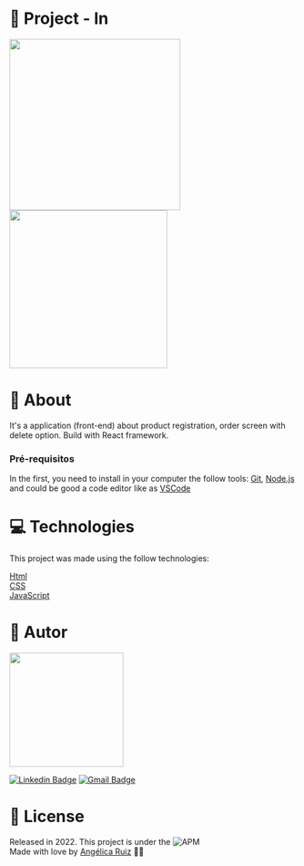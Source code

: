 # :triangular_flag_on_post: Project - In

<img src="https://user-images.githubusercontent.com/101833891/178637089-469896be-5f57-47ad-850d-b8b06ac5816f.jpg" width= "300px;"/> <img src="https://user-images.githubusercontent.com/101833891/178637751-0f573041-d2b3-445c-aa69-a4e5b467fe26.jpg" width= "277px;"/>



# :speech_balloon: About

It's a application (front-end) about product registration, order screen with delete option. Build with React framework. 

### Pré-requisitos

In the first, you need to install in your computer the follow tools:
[Git](https://git-scm.com), [Node.js](https://nodejs.org/en/) and could be good a code editor like as [VSCode](https://code.visualstudio.com/)





# :computer: Technologies
This project was made using the follow technologies:


  [Html](https://developer.mozilla.org/pt-BR/docs/Web/HTML/Element/html/)  
  [CSS](https://developer.mozilla.org/pt-BR/docs/Web/CSS)  
  [JavaScript](https://developer.mozilla.org/pt-BR/docs/Web/JavaScript)        
</div>

# :pencil: Autor



<img src="https://user-images.githubusercontent.com/101833891/178617851-68f6be80-9d8f-4f92-9bdd-8e2ec86b11ef.jpg" width="200px;"/>





[![Linkedin Badge](https://img.shields.io/badge/-AngelicaRuiz-blue?style=flat-square&logo=Linkedin&logoColor=white&link=https://www.linkedin.com/in/angelicaaruiz/)](https://www.linkedin.com/in/angelicaaruiz/) 
[![Gmail Badge](https://img.shields.io/badge/-angelica.a.ruiz@gmail.com-c14438?style=flat-square&logo=Gmail&logoColor=white&link=mailto:angelica.a.ruiz@gmail.com)](mailto:angelica.a.ruiz@gmail.com)




# :closed_book: License
Released in 2022.
This project is under the ![APM](https://img.shields.io/apm/l/dev)<br>
Made with love by [Angélica Ruiz](https://github.com/DevAngelRuiz) 💜🚀




